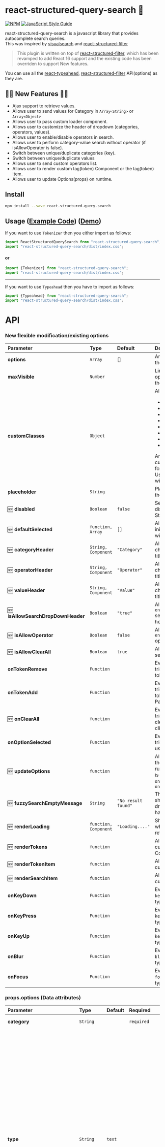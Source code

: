 # react-structured-query-search 🎉

[![NPM](https://img.shields.io/npm/v/react-structured-query-search.svg)](https://www.npmjs.com/package/react-structured-query-search) [![JavaScript Style Guide](https://img.shields.io/badge/code_style-standard-brightgreen.svg)](https://standardjs.com)

react-structured-query-search is a javascript library that provides autocomplete search queries.  
This was inspired by [visualsearch](http://documentcloud.github.io/visualsearch) and
[react-structured-filter](https://github.com/SummitRoute/react-structured-filter)

>This plugin is written on top of [react-structured-filter](https://github.com/SummitRoute/react-structured-filter), which has been revamped to add React 16 support and the existing code has been overriden to support New features.

You can use all the [react-typeahead](https://github.com/fmoo/react-typeahead), [react-structured-filter](https://github.com/SummitRoute/react-structured-filter)  API(options) as they are.

## 🎉🎊 New Features 🎊🎉

* Ajax support to retrieve values.
* Allows user to send values for Category in `Array<String>` or `Array<Object>`
* Allows user to pass custom loader component.
* Allows user to customize the header of dropdown (categories, operators, values).
* Allows user to enable/disable operators in search.
* Allows user to perform category-value search without operator (if isAllowOperator is false).
* Switch between unique/duplicate categories (key).
* Switch between unique/duplicate values
* Allows user to send custom operators list.
* Allows user to render custom tag(token) Component or the tag(token) Item.
* Allows user to update Options(props) on runtime.



## Install

```bash
npm install --save react-structured-query-search
```

## Usage ([Example Code](https://github.com/kevalbhatt/react-structured-query-search/blob/master/example/src/App.js)) ([Demo](https://kdunetz.github.io/react-structured-query-search/))

If you want to use `Tokenizer` then you either import as follows:

```jsx
import ReactStructuredQuerySearch from "react-structured-query-search";
import "react-structured-query-search/dist/index.css";
```
#### or

```jsx
import {Tokenizer} from "react-structured-query-search";
import "react-structured-query-search/dist/index.css";
```
---

If you want to use `Typeahead` then you have to import as follows:

```jsx
import {Typeahead} from "react-structured-query-search";
import "react-structured-query-search/dist/index.css";
```

# API

### New flexible modification/existing options


| Parameter | Type | Default | Description |
| :---------|:---- |:--------|:----------- | 
| **options** | `Array` | [] | An array supplied to the filter function.|
| **maxVisible** | `Number`||Limit the number of options rendered in the results list.|
| **customClasses** | `Object`||Allowed Keys: <ul><li>`input`</li><li>`results`</li><li>`listItem`</li><li>`listAnchor`</li><li>`hover`</li><li>`typeahead`</li><li>`resultsTruncated`</li><li>`token`</li></ul><div>An object containing custom class names for child elements. Useful for integrating with 3rd party UI kits.</div>|
| **placeholder** | `String` || Placeholder text for the typeahead input.|
| :new: **disabled** | `Boolean`| `false` | Set to `true` for disabling the StructureQuerySearch |
| :new: **defaultSelected**| `function, Array` | `[]` | Allows user to initialize the search with selected values |
| :new: **categoryHeader** | `String, Component` | `"Category"` | Allows user the change the header title of `Category` |
| :new: **operatorHeader** | `String, Component` | `"Operator"` | Allows user the change the header title of `Operator` |
| :new: **valueHeader** | `String, Component` | `"Value"` | Allows user the change the header title of `Value` |
| :new: **isAllowSearchDropDownHeader** | `Boolean` | `"true"` | Allows user to `enable/disable` search drop-down header  |
| :new: **isAllowOperator** | `Boolean` | `false` | Allows user to `enable/disable` operators in search |
| :new: **isAllowClearAll**| `Boolean` | `true` | Allows user to clear all selected data |
| **onTokenRemove**| `Function`||Event handler triggered whenever a token is removed.|
| **onTokenAdd** |`Function`||Event handler triggered whenever a token is added.<div>Params: `(addedToken)`</div>|
| :new: **onClearAll** | `function`||Event handler triggered whenever clear all button clicked |
| **onOptionSelected** |`Function`||Event handler triggered whenever a user picks an option.|
| :new: **updateOptions** | `function` || Allows user to update the Options(props) at runtime, this function is called before `onTokenRemove` and `onTokenAdd` |
| :new: **fuzzySearchEmptyMessage** | `String` | `"No result found"` | This message is shown when dropdown doesn't have search value |
| :new: **renderLoading** | `function, Component` | `"Loading...."` | Show custom loader when values are retrieved using Ajax |
| :new: **renderTokens** | `function` || Allows user to render custome Token Component|
| :new: **renderTokenItem** | `function` || Allows user to render custome Token Item |
| :new: **renderSearchItem** | `function` || Allows user to render custome value |
| **onKeyDown** | `Function`||Event handler for the `keyDown` event on the typeahead input.|
| **onKeyPress** | `Function`||Event handler for the `keyPress` event on the typeahead input.|
| **onKeyUp** | `Function`||Event handler for the `keyUp` event on the typeahead input.|
| **onBlur** | `Function`||Event handler for the `blur` event on the typeahead input.|
| **onFocus** | `Function`||Event handler for the `focus` event on the typeahead input.|

### props.options (Data attributes)

| Parameter | Type | Default | Required | Description|
|:---------|:---- |:---- |:--------|:----------- | 
| **category** | `String` ||`required` | Name of the first thing the user types.|
| **type** | `String` |`text`||This can be one of the following:<ul><li><b>text</b>: Arbitrary text for the value. No autocomplete options.<ul><li>Operator choices will be: "==", "!=", "contains", "!contains".</li></ul> </li><li><b>textoptions</b>: You must additionally pass an <tt>options</tt> value</tt>. <ul><li>Operator choices will be: "==", "!=".</li></ul></li><li><b>number</b>: Arbitrary text for the value. No autocomplete options.<ul><li>Operator choices will be: "==", "!=", "&lt;", "&lt;=", "&gt;", "&gt;=".</li></ul> </li><li><b>date</b>: Shows a calendar and the input must be of the form "YYYY-MM-DD".<ul><li>Operator choices will be: "==", "!=", "&lt;", "&lt;=", "&gt;", "&gt;=".</li></ul></li></ul>|
| :new: **operator** | `Array, function` | | required, if  `isAllowOperator` prop is set to `true`| If this attribute is added then it would ignore the type check as described in `type` parameter and it would accept what you have passed|
| **options** | `Array, function, Promise` | |`required, if type="textoptions"` | Get the value according to selected category |
| :new: **isAllowCustomValue** | `Boolean` |`false`|| <div> When this parameter is set to `true`, it allows you to send multiple custom values for `type=textoptions`</div> |
| :new: **isAllowDuplicateCategories** | `Boolean` | `true` || Switch between `unique/duplicate` categories (key) |
| :new: **isAllowDuplicateOptions** | `Boolean` | `false` ||Switch between `unique/duplicate` values |
| :new: **fuzzySearchKeyAttribute** | `String` |`name`|| If Category (options)values are `Array<Object>` then By default fuzzy search look for `name` attribute inside options(values) but you can change that attribut lookup key using `fuzzySearchKeyAttribute`|

## How to Contribute

### Setting Up

 Please run `npm install` in the root and example folders. then do the following:

* Go to root folder and run `npm start` after this 
* Go to example folder and run `npm run link` (only for first time)
* Go to example folder and run `npm start` it would run the plugin from link which we have created.

Now, anytime you make a change to your library in src/ or to the example app's example/src `create-react-app` will live-reload your local dev server so you can iterate on your component in real-time.

## License

MIT © [kevalbhatt](https://github.com/kevalbhatt)
